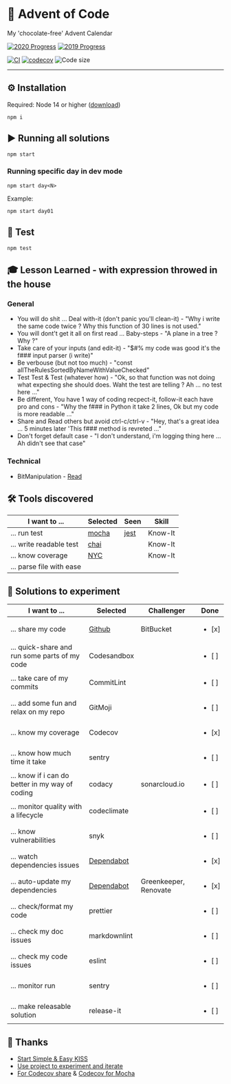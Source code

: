 # 🎄 Advent of Code

My 'chocolate-free' Advent Calendar

[![2020 Progress](https://img.shields.io/badge/2020-25%2F25-f5ef42)](./src/2020/)
[![2019 Progress](https://img.shields.io/badge/2019-3%2F25-f5ef42)](./src/2019/)

[![CI](https://github.com/jforatier/advent-of-code/workflows/CI/badge.svg)](https://github.com/jforatier/advent-of-code/actions) [![codecov](https://codecov.io/gh/jforatier/advent-of-code/branch/master/graph/badge.svg?token=A1B23U0Q29)](https://codecov.io/gh/jforatier/advent-of-code) ![Code size](https://img.shields.io/github/languages/code-size/jforatier/advent-of-code)

------

## ⚙️ Installation

Required: Node 14 or higher ([download](https://nodejs.org/en/download/))

```
npm i
```

## ▶️ Running all solutions

```
npm start
```

### Running specific day in dev mode

```
npm start day<N>
```

Example:

```
npm start day01
```

## 🧪 Test

```
npm test
```

## 🎓 Lesson Learned - with expression throwed in the house

### General
- You will do shit ... Deal with-it (don't panic you'll clean-it) - "Why i write the same code twice ? Why this function of 30 lines is not used."
- You will dont't get it all on first read ... Baby-steps - "A plane in a tree ? Why ?"
- Take care of your inputs (and edit-it) - "$#% my code was good it's the f### input parser (i write)"
- Be verbouse (but not too much) - "const allTheRulesSortedByNameWithValueChecked"
- Test Test & Test (whatever how) - "Ok, so that function was not doing what expecting she should does. Waht the test are telling ? Ah ... no test here ..."
- Be different, You have 1 way of coding recpect-it, follow-it each have pro and cons - "Why the f### in Python it take 2 lines, Ok but my code is more readable ..."
- Share and Read others but avoid ctrl-c/ctrl-v - "Hey, that's a great idea ... 5 minutes later 'This f### method is revreted ..."
- Don't forget default case - "I don't understand, i'm logging thing here ... Ah didn't see that case"

### Technical
- BitManipulation - [Read](https://medium.com/@parkerjmed/practical-bit-manipulation-in-javascript-bfd9ef6d6c30)

## 🛠️ Tools discovered

| I want to ...            | Selected                        | Seen                       | Skill   |
| ------------------------ | ------------------------------- | -------------------------- | ------- |
| ... run test             | [mocha](https://mochajs.org/)   | [jest](https://jestjs.io/) | Know-It |
| ... write readable test  | [chai](https://www.chaijs.com/) |                            | Know-It |
| ... know coverage        | [NYC](https://istanbul.js.org/) |                            | Know-It |
| ... parse file with ease |                                 |                            |         |

## 🔬 Solutions to experiment

| I want to ...                                   | Selected                              | Challenger            | Done                   |
| ----------------------------------------------- | ------------------------------------- | --------------------- | ---------------------- |
| ... share my code                               | [Github](https://github.com/)         | BitBucket             | <ul><li>[x] </li></ul> |
| ... quick-share and run some parts of my code   | Codesandbox                           |                       | <ul><li>[ ] </li></ul> |
| ... take care of my commits                     | CommitLint                            |                       | <ul><li>[ ] </li></ul> |
| ... add some fun and relax on my repo           | GitMoji                               |                       | <ul><li>[ ] </li></ul> |
| ... know my coverage                            | Codecov                               |                       | <ul><li>[x] </li></ul> |
| ... know how much time it take                  | sentry                                |                       | <ul><li>[ ] </li></ul> |
| ... know if i can do better in my way of coding | codacy                                | sonarcloud.io         | <ul><li>[ ] </li></ul> |
| ... monitor quality with a lifecycle            | codeclimate                           |                       | <ul><li>[ ] </li></ul> |
| ... know vulnerabilities                        | snyk                                  |                       | <ul><li>[ ] </li></ul> |
| ... watch dependencies issues                   | [Dependabot](https://dependabot.com/) |                       | <ul><li>[x] </li></ul> |
| ... auto-update my dependencies                 | [Dependabot](https://dependabot.com/) | Greenkeeper, Renovate | <ul><li>[x] </li></ul> |
| ... check/format my code                        | prettier                              |                       | <ul><li>[ ] </li></ul> |
| ... check my doc issues                         | markdownlint                          |                       | <ul><li>[ ] </li></ul> |
| ... check my code issues                        | eslint                                |                       | <ul><li>[ ] </li></ul> |
| ... monitor run                                 | sentry                                |                       | <ul><li>[ ] </li></ul> |
| ... make releasable solution                    | release-it                            |                       | <ul><li>[ ] </li></ul> |

## 🙏 Thanks

- [Start Simple & Easy KISS](https://github.com/caderek/aoc2019)
- [Use project to experiment and iterate](https://github.com/AlexAegis/advent-of-code)
- [For Codecov share](https://github.com/xballoy/aoc2020) & [Codecov for Mocha](https://medium.com/@erickzhao/adding-test-coverage-to-your-nodejs-app-with-codecov-istanbul-and-travisci-aa092c1e360c)
